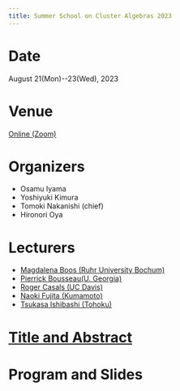 ```yaml
---
title: Summer School on Cluster Algebras 2023
---
```


# Date
August 21(Mon)--23(Wed), 2023

# Venue
[Online (Zoom)](https://omu-ac-jp.zoom.us/meeting/register/tJMqceChqzwsGNWOgJNGpu0lgxhQoYNdXWxO)

# Organizers
- Osamu Iyama
- Yoshiyuki Kimura
- Tomoki Nakanishi (chief)
- Hironori Oya

# Lecturers

- [Magdalena Boos (Ruhr University Bochum)](https://www.ruhr-uni-bochum.de/ffm/Lehrstuehle/Algebra/boos.html)
- [Pierrick Bousseau(U. Georgia)](https://sites.google.com/view/pierrick-bousseau) 
- [Roger Casals (UC Davis)](https://www.math.ucdavis.edu/~casals/)
- [Naoki Fujita (Kumamoto)](https://nfujita-math.github.io/)
- [Tsukasa Ishibashi (Tohoku)](https://sites.google.com/view/tsukasa-ishibashi/home)


# [Title and Abstract](title-abstract.md)

# Program and Slides